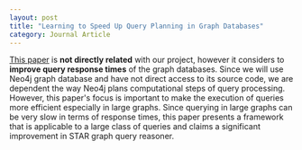 ```yaml
---
layout: post
title: "Learning to Speed Up Query Planning in Graph Databases"
category: Journal Article
---
```


[This paper](https://aaai.org/ocs/index.php/ICAPS/ICAPS17/paper/view/15728/15135) is **not directly related** with our project, however it considers to **improve query response times** of the graph databases.
Since we will use Neo4j graph database and have not direct access to its source code, we are dependent the way Neo4j plans computational steps of query processing.
However, this paper's focus is important to make the execution of queries more efficient especially in large graphs. 
Since querying in large graphs can be very slow in terms of response times, this paper presents a framework that is applicable to a large class of queries and claims a significant improvement in STAR graph query reasoner.
